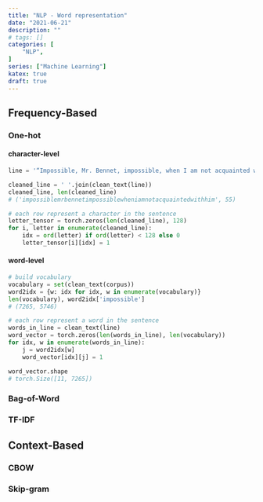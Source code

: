 ```yaml
---
title: "NLP - Word representation"
date: "2021-06-21"
description: ""
# tags: []
categories: [
    "NLP",
]
series: ["Machine Learning"]
katex: true
draft: true
---
```




<!--more-->



## Frequency-Based

### One-hot

#### character-level



```python
line = '“Impossible, Mr. Bennet, impossible, when I am not acquainted with him'

cleaned_line = ' '.join(clean_text(line))
cleaned_line, len(cleaned_line)
# ('impossiblemrbennetimpossiblewheniamnotacquaintedwithhim', 55)

# each row represent a character in the sentence
letter_tensor = torch.zeros(len(cleaned_line), 128)
for i, letter in enumerate(cleaned_line):
    idx = ord(letter) if ord(letter) < 128 else 0
    letter_tensor[i][idx] = 1

```



#### word-level



```python
# build vocabulary
vocabulary = set(clean_text(corpus))
word2idx = {w: idx for idx, w in enumerate(vocabulary)}
len(vocabulary), word2idx['impossible']
# (7265, 5746)

# each row represent a word in the sentence
words_in_line = clean_text(line)
word_vector = torch.zeros(len(words_in_line), len(vocabulary))
for idx, w in enumerate(words_in_line):
    j = word2idx[w]
    word_vector[idx][j] = 1

word_vector.shape
# torch.Size([11, 7265])
```



### Bag-of-Word



### TF-IDF



## Context-Based



### CBOW



### Skip-gram

